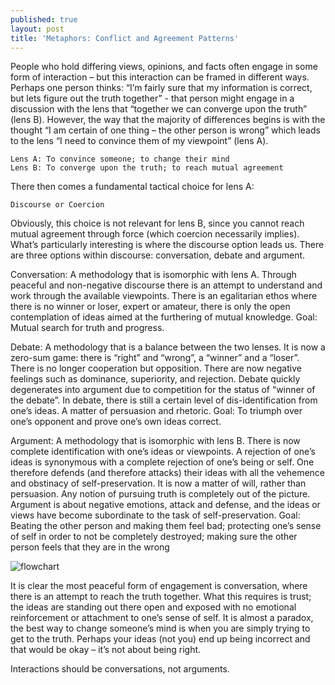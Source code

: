 ```yaml
---
published: true
layout: post
title: 'Metaphors: Conflict and Agreement Patterns'
---
```

People who hold differing views, opinions, and facts often engage in some form of interaction – but this interaction can be framed in different ways. Perhaps one person thinks: “I’m fairly sure that my information is correct, but lets figure out the truth together” - that person might engage in a discussion with the lens that “together we can converge upon the truth” (lens B). However, the way that the majority of differences begins is with the thought “I am certain of one thing – the other person is wrong” which leads to the lens “I need to convince them of my viewpoint” (lens A).
```
Lens A: To convince someone; to change their mind
Lens B: To converge upon the truth; to reach mutual agreement
```
There then comes a fundamental tactical choice for lens A:
```
Discourse or Coercion
```
Obviously, this choice is not relevant for lens B, since you cannot reach mutual agreement through force (which coercion necessarily implies). What’s particularly interesting is where the discourse option leads us. There are three options within discourse: conversation, debate and argument.

Conversation: A methodology that is isomorphic with lens A. Through peaceful and non-negative discourse there is an attempt to understand and work through the available viewpoints. There is an egalitarian ethos where there is no winner or loser, expert or amateur, there is only the open contemplation of ideas aimed at the furthering of mutual knowledge.
Goal: Mutual search for truth and progress.

Debate: A methodology that is a balance between the two lenses. It is now a zero-sum game: there is “right” and “wrong”, a “winner” and a “loser”. There is no longer cooperation but opposition. There are now negative feelings such as dominance, superiority, and rejection. Debate quickly degenerates into argument due to competition for the status of “winner of the debate”. In debate, there is still a certain level of dis-identification from one’s ideas. A matter of persuasion and rhetoric.
Goal: To triumph over one’s opponent and prove one’s own ideas correct.

Argument: A methodology that is  isomorphic with lens B. There is now complete identification with one’s ideas or viewpoints. A rejection of one’s ideas is synonymous with a complete rejection of one’s being or self. One therefore defends (and therefore attacks) their ideas with all the vehemence and obstinacy of self-preservation. It is now a matter of will, rather than persuasion. Any notion of pursuing truth is completely out of the picture. Argument is about negative emotions, attack and defense, and the ideas or views have become subordinate to the task of self-preservation.
Goal: Beating the other person and making them feel bad; protecting one’s sense of self in order to not be completely destroyed; making sure the other person feels that they are in the wrong

![flowchart]({{site.baseurl}}/images/flowpattern.jpg)

It is clear the most peaceful form of engagement is conversation, where there is an attempt to reach the truth together. What this requires is trust; the ideas are standing out there open and exposed with no emotional reinforcement or attachment to one’s sense of self. It is almost a paradox, the best way to change someone’s mind is when you are simply trying to get to the truth. Perhaps your ideas (not you) end up being incorrect and that would be okay – it’s not about being right. 

Interactions should be conversations, not arguments.
